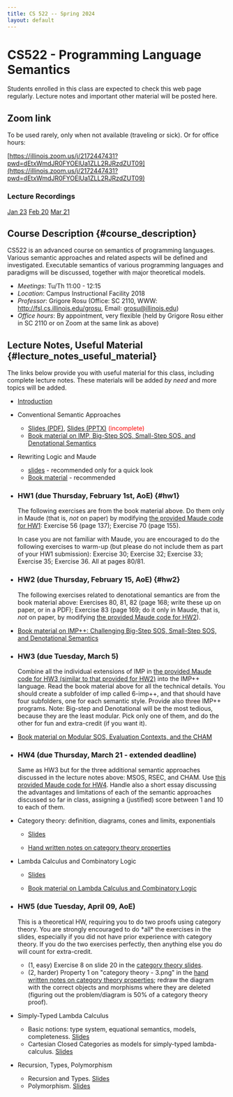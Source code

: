 ```yaml
---
title: CS 522 -- Spring 2024
layout: default
---
```


# CS522 - Programming Language Semantics

Students enrolled in this class are expected to check this web page
regularly. Lecture notes and important other material will be posted
here.

## Zoom link

To be used rarely, only when not available (traveling or sick).  Or for office hours:

[https://illinois.zoom.us/j/2172447431?pwd=dEtxWmdJR0FYOElUa1ZLL2RJRzdZUT09](https://illinois.zoom.us/j/2172447431?pwd=dEtxWmdJR0FYOElUa1ZLL2RJRzdZUT09)

### Lecture Recordings

[Jan 23](https://illinois.zoom.us/rec/share/Qb0Bwcu7Ow04XuUKsHti894PgwRmQhZcC5e-FP5y05NdKHVMJU9irvQw0UfNeSfT.RONFV3eANEMYo4dq)
[Feb 20](https://illinois.zoom.us/rec/share/3adC_b6gC4o6-kdR3etwJO3dVKwmhzdN5v-5bHvM9AE1CXm5weZhp9buSK6L-m5a.m2CzO5XoOJjfKtzo)
[Mar 21](https://illinois.zoom.us/rec/share/TiVMBw7KesFPXSTNU5RCr57A8uXsNc7-0w70iZJYclRFZdxcgD7P7eNqQlBPiwHs.Zq-oGtFewgq8kvos)

## Course Description {#course_description}

CS522 is an advanced course on semantics of programming languages.
Various semantic approaches and related aspects will be defined and
investigated. Executable semantics of various programming languages and
paradigms will be discussed, together with major theoretical models.

-   *Meetings*: Tu/Th 11:00 - 12:15
-   *Location*: Campus Instructional Facility 2018
-   *Professor*: Grigore Rosu (Office: SC 2110, WWW: <http://fsl.cs.illinois.edu/grosu>, Email: grosu@illinois.edu)
-   *Office hours*: By appointment, very flexible (held by Grigore Rosu either in SC 2110 or on Zoom at the same link as above)

## Lecture Notes, Useful Material {#lecture_notes_useful_material}

The links below provide you with useful material for this class,
including complete lecture notes. These materials will be added *by
need* and more topics will be added.

-   [Introduction](01-Introduction.pdf)

-   Conventional Semantic Approaches

    -   [Slides (PDF)](02-Conventional-Executable-Semantics.pdf),
        [Slides (PPTX)](02-Conventional-Executable-Semantics.pptx)
        <font color=red>(incomplete)</font>
    -   [Book material on IMP, Big-Step SOS, Small-Step SOS, and Denotational
        Semantics](CS522-Spring-2024-basic-semantics.pdf)

-   Rewriting Logic and Maude

    -   [slides](CS522-Spring-2024-Maude.pdf) - recommended only for a quick look
    -   [Book material](CS522-Spring-2024-Maude-book.pdf) - recommended
 
-   ### HW1 (due Thursday, February 1st, AoE) {#hw1}

    The following exercises are from the book material above. Do them only in
    Maude (that is, *not* on paper) by modifying [the provided Maude code for
    HW1](CS522-Spring-2024-Maude-HW1.zip): Exercise 56 (page 137); Exercise 70
    (page 155).

    In case you are not familiar with Maude, you are encouraged to do the
    following exercises to warm-up (but please do not include them as part of
    your HW1 submission): Exercise 30; Exercise 32; Exercise 33; Exercise 35;
    Exercise 36. All at pages 80/81.

-   ### HW2 (due Thursday, February 15, AoE) {#hw2}

    The following exercises related to denotational semantics are from the book
    material above: Exercises 80, 81, 82 (page 168; write these up on paper, or
    in a PDF); Exercise 83 (page 169; do it only in Maude, that is, *not* on
    paper, by modifying [the provided Maude code for
    HW2](CS522-Spring-2024-Maude-HW2.zip)).

-   [Book material on IMP++: Challenging Big-Step SOS, Small-Step SOS, and
    Denotational Semantics](CS522-Spring-2024-IMP++.pdf)

-   ### HW3 (due Tuesday, March 5)

    Combine all the individual extensions of IMP in [the provided Maude code for
    HW3 (similar to that provided for HW2)](CS522-Spring-2024-Maude-HW3.zip) into the IMP++ language. Read the book
    material above for all the technical details. You should create a subfolder
    of imp called 6-imp++, and that should have four subfolders, one for each
    semantic style. Provide also three IMP++ programs.  Note: Big-step and Denotational will be the most tedious, because they are the least modular.  Pick only one of them, and do the other for fun and extra-credit (if you want it).

-  [Book material on Modular SOS, Evaluation Contexts, and the CHAM](CS522-Spring-2024-MSOS-RSEC-CHAM.pdf)

-   ### HW4 (due Thursday, March 21 - extended deadline)

    Same as HW3 but for the three additional semantic approaches discussed in the
    lecture notes above: MSOS, RSEC, and CHAM. Use
    [this provided Maude code for HW4](CS522-Spring-2024-Maude-HW4.zip).
    Handle also a short essay discussing the advantages and limitations of each of
    the semantic approaches discussed so far in class, assigning a (justified) score
    between 1 and 10 to each of them.

-   Category theory: definition, diagrams, cones and limits, exponentials

    -   [Slides](CS522-Spring-2024-Category-Theory-slides.pdf)

    -   [Hand written notes on category theory properties](CS522-Spring-2024-HandWritten-Category-Theory.zip)

-   Lambda Calculus and Combinatory Logic

    - [Slides](CS522-Spring-2024-Lambda-slides.pdf)

    - [Book material on Lambda Calculus and Combinatory Logic](CS522-Spring-2024-Lambda.pdf)

-   ### HW5 (due Tuesday, April 09, AoE)

    This is a theoretical HW, requiring you to do two proofs using category
    theory. You are strongly encouraged to do \*all\* the exercises in the
    slides, especially if you did not have prior experience with category
    theory. If you do the two exercises perfectly, then anything else you
    do will count for extra-credit.
    - (1, easy) Exercise 8 on slide 20 in the
    [category theory slides](CS522-Spring-2024-Category-Theory-slides.pdf).
    - (2, harder) Property 1 on "category theory - 3.png" in the
    [hand written notes on category theory properties](CS522-Spring-2024-HandWritten-Category-Theory.zip); redraw the diagram with the correct objects and morphisms where they are deleted (figuring out the problem/diagram is 50% of a category theory proof).

-   Simply-Typed Lambda Calculus
    * Basic notions: type system, equational semantics, models, completeness.  [Slides](CS522-Spring-2024-Simply-Typed-Lambda-Calculus.pdf)
    * Cartesian Closed Categories as models for simply-typed lambda-calculus.  [Slides](CS522-Spring-2024-PL-CCC.pdf)

- Recursion, Types, Polymorphism
    * Recursion and Types. [Slides](CS522-Spring-2024-Recursion.pdf)
    * Polymorphism. [Slides](CS522-Spring-2024-Polymorphism.pdf)
